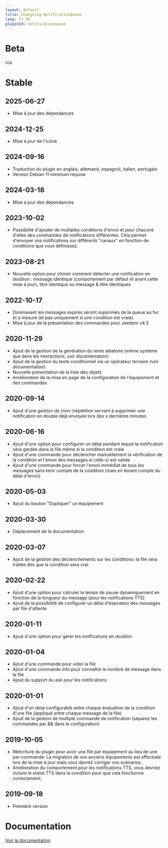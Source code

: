 ```yaml
---
layout: default
title: Changelog NotificationQueue
lang: fr_FR
pluginId: notificationqueue
---
```


# Beta

n/a

# Stable

## 2025-06-27

- Mise à jour des dépendances

## 2024-12-25

- Mise à jour de l'icône

## 2024-09-16

- Traduction du plugin en anglais, allemand, espagnol, italien, portugais
- Version Debian 11 minimum requise

## 2024-03-18

- Mise à jour des dépendances

## 2023-10-02

- Possibilité d'ajouter de multiples conditions d'envoi et pour chacune d'elles des commandes de notifications différentes. Cela permet d'envoyer vos notifications sur différents "canaux" en fonction de conditions que vous définissez.

## 2023-08-21

- Nouvelle option pour choisir comment détecter une notification en doublon : message identique (comportement par défaut et avant cette mise à jour), titre identique ou message & titre identiques

## 2022-10-17

- Dorénavant les messages expirés seront supprimés de la queue au fur et à mesure (et pas uniquement si une condition est vraie).
- Mise à jour de la présentation des commandes pour Jeedom v4.3

## 2020-11-29

- Ajout de la gestion de la génération du texte aléatoire (même système que dans les interactions, voir documentation)
- Ajout de la gestion du texte conditionnel via un opérateur ternaire (voir documentation)
- Nouvelle présentation de la liste des objets
- Amélioration de la mise en page de la configuration de l'équipement et des commandes

## 2020-09-14

- Ajout d'une gestion de (non-)répétition servant à supprimer une notification en double déjà envoyée lors des x dernières minutes

## 2020-06-16

- Ajout d'une option pour configurer un délai pendant lequel la notification sera gardée dans la file même si la condition est vraie
- Ajout d'une commande pour déclencher manuellement la vérification de la condition et l'envoi des messages si celle-ci est valide
- Ajout d'une commande pour forcer l'envoi immédiat de tous les messages sans tenir compte de la condition (mais en tenant compte du délai d'envoi)

## 2020-05-03

- Ajout du bouton "Dupliquer" un équipement

## 2020-03-30

- Déplacement de la documentation

## 2020-03-07

- Ajout de la gestion des déclenchements sur les conditions: la file sera traitée dès que la condition sera vrai.

## 2020-02-22

- Ajout d'une option pour calculer le temps de pause dynamiquement en fonction de la longueur du message (pour les notifications TTS)
- Ajout de la possibilité de configurer un délai d'expiration des messages par file d'attente

## 2020-01-11

- Ajout d'une option pour gérer les notifications en doublon

## 2020-01-04

- Ajout d'une commande pour vider la file
- Ajout d'une commande info pour connaître le nombre de message dans la file
- Ajout du support du ask pour les notifications

## 2020-01-01

- Ajout d'un délai configurable entre chaque évaluation de la condition d'une file (appliqué entre chaque message de la file)
- Ajout de la gestion de multiple commande de notification (séparez les commandes par && dans la configuration)

## 2019-10-05

- Réécriture du plugin pour avoir une file par équipement au lieu de une par commande. La migration de vos anciens équipements est effectuée lors de la mise à jour mais vous devrez corriger vos scénarios.
- Amélioration du comportement pour les notifications TTS, vous devriez inclure le statut TTS dans la condition pour que cela fonctionne correctement.

## 2019-09-18

- Première version

# Documentation

[Voir la documentation]({{site.baseurl}}/{{page.pluginId}}/{{page.lang}})
